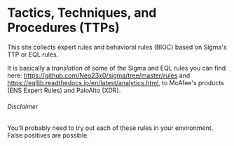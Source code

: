 # Tactics, Techniques, and Procedures (TTPs)
This site collects expert rules and behavioral rules (BIOC) based on Sigma's TTP or EQL rules.

It is basically a *translation* of some of the Sigma and EQL rules you can find here: https://github.com/Neo23x0/sigma/tree/master/rules and https://eqllib.readthedocs.io/en/latest/analytics.html, to McAfee's products (ENS Expert Rules) and PaloAlto (XDR).


###### Disclaimer

You'll probably need to try out each of these rules in your environment. False positives are possible.
